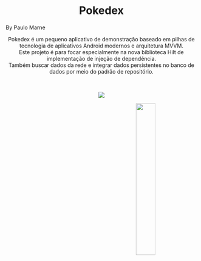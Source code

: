 <h1 align="center">Pokedex</h1>
By Paulo Marne

<p align="center">  
Pokedex é um pequeno aplicativo de demonstração baseado em pilhas de tecnologia de aplicativos Android modernos e arquitetura MVVM.<br>Este projeto é para focar especialmente na nova biblioteca Hilt de implementação de injeção de dependência.<br>
Também buscar dados da rede e integrar dados persistentes no banco de dados por meio do padrão de repositório.
</p>
</br>

<p align="center">
<img src="/previews/screenshot.png"/>
</p>

<img src="/previews/preview.gif" align="right" width="32%"/>

